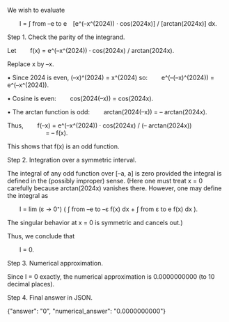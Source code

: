 We wish to evaluate

  I = ∫ from –e to e [e^(–x^(2024)) · cos(2024x)] / [arctan(2024x)] dx.

Step 1. Check the parity of the integrand.

Let
  f(x) = e^(–x^(2024)) · cos(2024x) / arctan(2024x).

Replace x by –x.

• Since 2024 is even, (–x)^(2024) = x^(2024) so:
  e^(–(–x)^(2024)) = e^(–x^(2024)).

• Cosine is even:
  cos(2024(–x)) = cos(2024x).

• The arctan function is odd:
  arctan(2024(–x)) = – arctan(2024x).

Thus,
  f(–x) = e^(–x^(2024)) · cos(2024x) / (– arctan(2024x))
       = – f(x).

This shows that f(x) is an odd function.

Step 2. Integration over a symmetric interval.

The integral of any odd function over [–a, a] is zero provided the integral is defined in the (possibly improper) sense. (Here one must treat x = 0 carefully because arctan(2024x) vanishes there. However, one may define the integral as

  I = lim (ε → 0⁺) ( ∫ from –e to –ε f(x) dx + ∫ from ε to e f(x) dx ).

The singular behavior at x = 0 is symmetric and cancels out.)

Thus, we conclude that

  I = 0.

Step 3. Numerical approximation.

Since I = 0 exactly, the numerical approximation is 0.0000000000 (to 10 decimal places).

Step 4. Final answer in JSON.

{"answer": "0", "numerical_answer": "0.0000000000"}